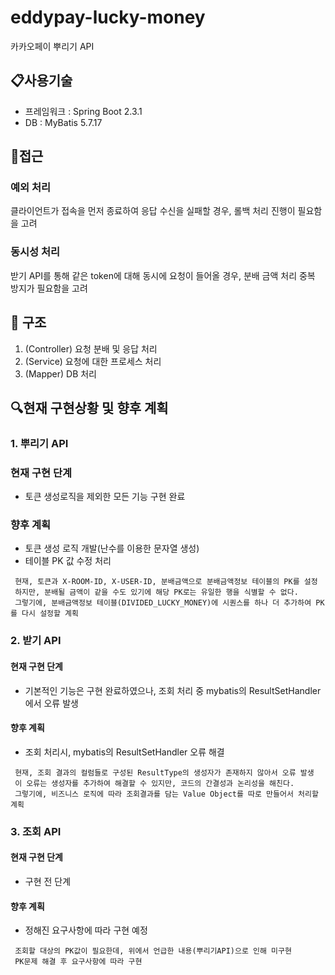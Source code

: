 # eddypay-lucky-money
카카오페이 뿌리기 API

## 📋사용기술
 - 프레임워크 : Spring Boot 2.3.1
 - DB : MyBatis 5.7.17

## 🔑접근
### 예외 처리
클라이언트가 접속을 먼저 종료하여 응답 수신을 실패할 경우, 롤백 처리 진행이 필요함을 고려

### 동시성 처리
받기 API를 통해 같은 token에 대해 동시에 요청이 들어올 경우, 분배 금액 처리 중복 방지가 필요함을 고려

## 🎈 구조
1. (Controller) 요청 분배 및 응답 처리
2. (Service) 요청에 대한 프로세스 처리
3. (Mapper) DB 처리

## 🔍현재 구현상황 및 향후 계획

### 1. 뿌리기 API
### 현재 구현 단계 
- 토큰 생성로직을 제외한 모든 기능 구현 완료
### 향후 계획 
- 토큰 생성 로직 개발(난수를 이용한 문자열 생성)
- 테이블 PK 값 수정 처리
```
 현재, 토큰과 X-ROOM-ID, X-USER-ID, 분배금액으로 분배금액정보 테이블의 PK를 설정
 하지만, 분배될 금액이 같을 수도 있기에 해당 PK로는 유일한 행을 식별할 수 없다.
 그렇기에, 분배금액정보 테이블(DIVIDED_LUCKY_MONEY)에 시퀀스를 하나 더 추가하여 PK를 다시 설정할 계획
```

### 2. 받기 API
#### 현재 구현 단계
- 기본적인 기능은 구현 완료하였으나, 조회 처리 중 mybatis의 ResultSetHandler에서 오류 발생
#### 향후 계획
- 조회 처리시, mybatis의 ResultSetHandler 오류 해결
```
 현재, 조회 결과의 컬럼들로 구성된 ResultType의 생성자가 존재하지 않아서 오류 발생
 이 오류는 생성자를 추가하여 해결할 수 있지만, 코드의 간결성과 논리성을 해친다.
 그렇기에, 비즈니스 로직에 따라 조회결과를 담는 Value Object를 따로 만들어서 처리할 계획
```

### 3. 조회 API

#### 현재 구현 단계
- 구현 전 단계

#### 향후 계획
- 정해진 요구사항에 따라 구현 예정
```
 조회할 대상의 PK값이 필요한데, 위에서 언급한 내용(뿌리기API)으로 인해 미구현
 PK문제 해결 후 요구사항에 따라 구현
```
